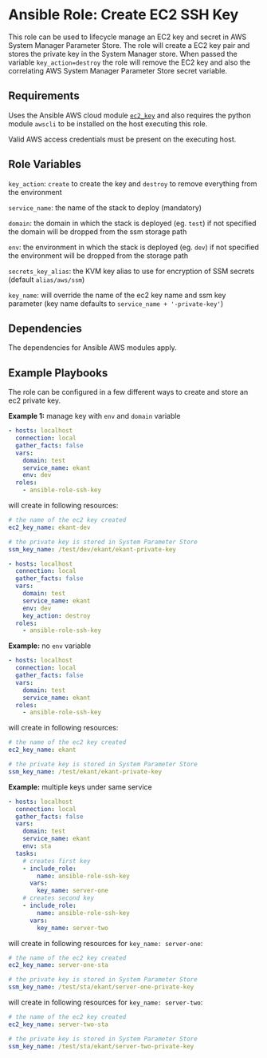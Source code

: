 # Ansible Role: Create EC2 SSH Key

This role can be used to lifecycle manage an EC2 key and secret in AWS System Manager Parameter Store. The role will create a EC2 key pair and stores the private key in the System Manager store. When passed the variable `key_action=destroy` the role will remove the EC2 key and also the correlating AWS System Manager Parameter Store secret variable.


## Requirements

Uses the Ansible AWS cloud module [`ec2_key`](http://docs.ansible.com/ansible/latest/ec2_key_module.html) and also requires the python module `awscli` to be installed on the host executing this role.

Valid AWS access credentials must be present on the executing host.

## Role Variables

`key_action`: `create` to create the key and `destroy` to remove everything from the environment

`service_name`: the name of the stack to deploy (mandatory)

`domain`: the domain in which the stack is deployed (eg. `test`) if not specified the domain will be dropped from the ssm storage path

`env`: the environment in which the stack is deployed (eg. `dev`) if not specified the environment will be dropped from the storage path

`secrets_key_alias`: the KVM key alias to use for encryption of SSM secrets (default `alias/aws/ssm`)

`key_name`: will override the name of the ec2 key name and ssm key parameter (key name defaults to `service_name + '-private-key'`)


## Dependencies

The dependencies for Ansible AWS modules apply.

## Example Playbooks

The role can be configured in a few different ways to create and store an ec2 private key.

**Example 1:** manage key with `env` and `domain` variable

```yaml
- hosts: localhost
  connection: local
  gather_facts: false
  vars:
    domain: test
    service_name: ekant
    env: dev
  roles:
    - ansible-role-ssh-key
```

will create in following resources:

```yaml
# the name of the ec2 key created
ec2_key_name: ekant-dev

# the private key is stored in System Parameter Store
ssm_key_name: /test/dev/ekant/ekant-private-key
```

```yaml
- hosts: localhost
  connection: local
  gather_facts: false
  vars:
    domain: test
    service_name: ekant
    env: dev
    key_action: destroy
  roles:
    - ansible-role-ssh-key
```

**Example:** no `env` variable

```yaml
- hosts: localhost
  connection: local
  gather_facts: false
  vars:
    domain: test
    service_name: ekant
  roles:
    - ansible-role-ssh-key
```

will create in following resources:

```yaml
# the name of the ec2 key created
ec2_key_name: ekant

# the private key is stored in System Parameter Store
ssm_key_name: /test/ekant/ekant-private-key
```

**Example:** multiple keys under same service

```yaml
- hosts: localhost
  connection: local
  gather_facts: false
  vars:
    domain: test
    service_name: ekant
    env: sta
  tasks:
    # creates first key
    - include_role:
        name: ansible-role-ssh-key
      vars:
        key_name: server-one
    # creates second key
    - include_role:
        name: ansible-role-ssh-key
      vars:
        key_name: server-two
```

will create in following resources for `key_name: server-one`:

```yaml
# the name of the ec2 key created
ec2_key_name: server-one-sta

# the private key is stored in System Parameter Store
ssm_key_name: /test/sta/ekant/server-one-private-key
```

will create in following resources for `key_name: server-two`:

```yaml
# the name of the ec2 key created
ec2_key_name: server-two-sta

# the private key is stored in System Parameter Store
ssm_key_name: /test/sta/ekant/server-two-private-key
```

